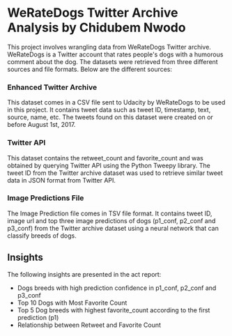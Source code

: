 # WeRateDogs Twitter Archive Analysis by Chidubem Nwodo
 
This project involves wrangling data from WeRateDogs Twitter archive. WeRateDogs is a Twitter account that rates people's dogs with a humorous comment about the dog. The datasets were retrieved from three different sources and file formats. Below are the different sources:

### Enhanced Twitter Archive
This dataset comes in a CSV file sent to Udacity by WeRateDogs to be used in this project. It contains tweet data such as tweet ID, timestamp, text, source, name, etc. The tweets found on this dataset were created on or before August 1st, 2017.

### Twitter API
This dataset contains the retweet_count and favorite_count and was obtained by querying Twitter API using the Python Tweepy library. The tweet ID from the Twitter archive dataset was used to retrieve similar tweet data in JSON format from Twitter API. 

### Image Predictions File
The Image Prediction file comes in TSV file format. It contains tweet ID, image url and top three image predictions of dogs (p1_conf, p2_conf and p3_conf) from the Twitter archive dataset using a neural network that can classify breeds of dogs.

## Insights
The following insights are presented in the act report:
- Dogs breeds with high prediction confidence in p1_conf, p2_conf and p3_conf
- Top 10 Dogs with Most Favorite Count
- Top 5 Dog breeds with highest favorite_count according to the first prediction (p1)
- Relationship between Retweet and Favorite Count
